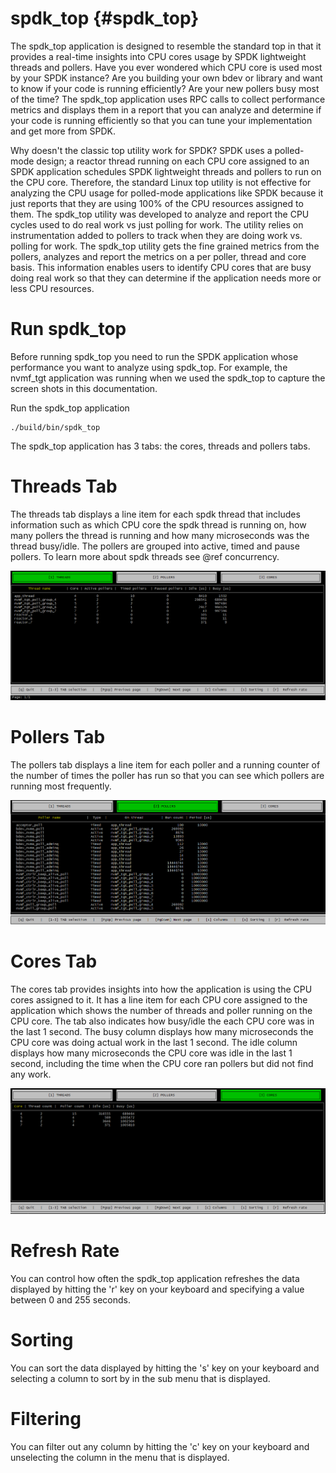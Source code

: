 # spdk_top {#spdk_top}

The spdk_top application is designed to resemble the standard top in that it provides a real-time insights into CPU cores usage by SPDK lightweight threads and pollers. Have you ever wondered which CPU core is used most by your SPDK instance? Are you building your own bdev or library and want to know if your code is running efficiently? Are your new pollers busy most of the time? The spdk_top application uses RPC calls to collect performance metrics and displays them in a report that you can analyze and determine if your code is running efficiently so that you can tune your implementation and get more from SPDK.

Why doesn't the classic top utility work for SPDK? SPDK uses a polled-mode design; a reactor thread running on each CPU core assigned to an SPDK application schedules SPDK lightweight threads and pollers to run on the CPU core. Therefore, the standard Linux top utility is not effective for analyzing the CPU usage for polled-mode applications like SPDK because it just reports that they are using 100% of the CPU resources assigned to them. The spdk_top utility was developed to analyze and report the CPU cycles used to do real work vs just polling for work. The utility relies on instrumentation added to pollers to track when they are doing work vs. polling for work. The spdk_top utility gets the fine grained metrics from the pollers, analyzes and report the metrics on a per poller, thread and core basis. This information enables users to identify CPU cores that are busy doing real work so that they can determine if the application needs more or less CPU resources.

# Run spdk_top
Before running spdk_top you need to run the SPDK application whose performance you want to analyze using spdk_top. For example, the nvmf_tgt application was running when we used the spdk_top to capture the screen shots in this documentation.

Run the spdk_top application

~~~{.sh}
./build/bin/spdk_top
~~~

The spdk_top application has 3 tabs: the cores, threads and pollers tabs.

# Threads Tab
The threads tab displays a line item for each spdk thread that includes information such as which CPU core the spdk thread is running on, how many pollers the thread is running and how many microseconds was the thread busy/idle. The pollers are grouped into active, timed and pause pollers. To learn more about spdk threads see @ref concurrency.

![Threads Tab](img/spdk_top_page1_threads.png)

# Pollers Tab
The pollers tab displays a line item for each poller and a running counter of the number of times the poller has run so that you can see which pollers are running most frequently.

![Pollers Tab](img/spdk_top_page2_pollers.png)

# Cores Tab
The cores tab provides insights into how the application is using the CPU cores assigned to it.
It has a line item for each CPU core assigned to the application which shows the number of threads and poller
running on the CPU core. The tab also indicates how busy/idle the each CPU core was in the last 1 second.
The busy column displays how many microseconds the CPU core was doing actual work in the last 1 second.
The idle column displays how many microseconds the CPU core was idle in the last 1 second,
including the time when the CPU core ran pollers but did not find any work.

![Cores Tab](img/spdk_top_page3_cores.png)

# Refresh Rate
You can control how often the spdk_top application refreshes the data displayed by hitting the 'r' key on your keyboard and specifying a value between 0 and 255 seconds.

# Sorting
You can sort the data displayed by hitting the 's' key on your keyboard and selecting a column to sort by in the sub menu that is displayed.

# Filtering
You can filter out any column by hitting the 'c' key on your keyboard and unselecting the column in the menu that is displayed.
